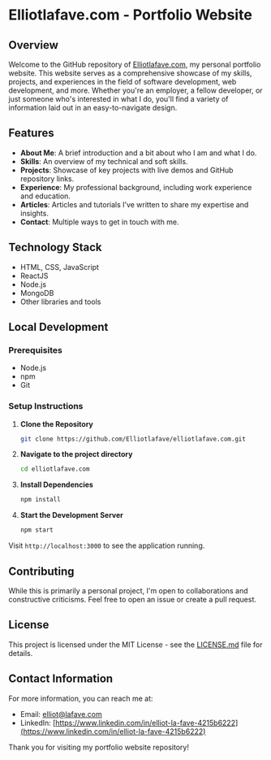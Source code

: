 # Elliotlafave.com - Portfolio Website

## Overview

Welcome to the GitHub repository of [Elliotlafave.com](https://www.elliotlafave.com), my personal portfolio website. This website serves as a comprehensive showcase of my skills, projects, and experiences in the field of software development, web development, and more. Whether you're an employer, a fellow developer, or just someone who's interested in what I do, you'll find a variety of information laid out in an easy-to-navigate design.

## Features

- **About Me**: A brief introduction and a bit about who I am and what I do.
- **Skills**: An overview of my technical and soft skills.
- **Projects**: Showcase of key projects with live demos and GitHub repository links.
- **Experience**: My professional background, including work experience and education.
- **Articles**: Articles and tutorials I’ve written to share my expertise and insights.
- **Contact**: Multiple ways to get in touch with me.

## Technology Stack

- HTML, CSS, JavaScript
- ReactJS
- Node.js
- MongoDB
- Other libraries and tools

## Local Development

### Prerequisites

- Node.js
- npm
- Git

### Setup Instructions

1. **Clone the Repository**

   ```bash
   git clone https://github.com/Elliotlafave/elliotlafave.com.git
   ```

2. **Navigate to the project directory**

   ```bash
   cd elliotlafave.com
   ```

3. **Install Dependencies**

   ```bash
   npm install
   ```

4. **Start the Development Server**

   ```bash
   npm start
   ```

Visit `http://localhost:3000` to see the application running.

## Contributing

While this is primarily a personal project, I'm open to collaborations and constructive criticisms. Feel free to open an issue or create a pull request.

## License

This project is licensed under the MIT License - see the [LICENSE.md](LICENSE.md) file for details.

## Contact Information

For more information, you can reach me at:

- Email: [elliot@lafave.com](mailto:elliot@lafave.com)
- LinkedIn: [https://www.linkedin.com/in/elliot-la-fave-4215b6222](https://www.linkedin.com/in/elliot-la-fave-4215b6222)

Thank you for visiting my portfolio website repository!

